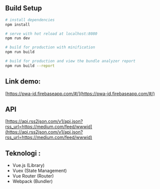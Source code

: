 ## Build Setup

``` bash
# install dependencies
npm install

# serve with hot reload at localhost:8080
npm run dev

# build for production with minification
npm run build

# build for production and view the bundle analyzer report
npm run build --report
```
## Link demo: 
[https://pwa-id.firebaseapp.com/#/](https://pwa-id.firebaseapp.com/#/)


## API
[https://api.rss2json.com/v1/api.json?rss_url=https://medium.com/feed/wwwid](https://api.rss2json.com/v1/api.json?rss_url=https://medium.com/feed/wwwid)

## Teknologi :

- Vue.js (Library)
- Vuex (State Management)
- Vue Router (Router)
- Webpack (Bundler)


